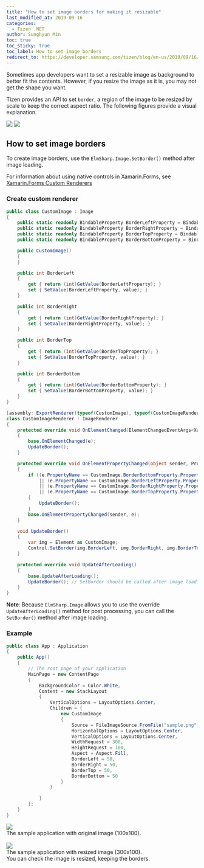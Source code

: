 ```yaml
---
title: "How to set image borders for making it resizable"
last_modified_at: 2019-09-16
categories:
  - Tizen .NET
author: Sunghyun Min
toc: true
toc_sticky: true
toc_label: How to set image borders
redirect_to: https://developer.samsung.com/tizen/blog/en-us/2019/09/16/how-to-set-an-images-borders-to-make-it-resizable
---
```


Sometimes app developers want to set a resizable image as background to better fit the contents. However, if you resize the image as it is, you may not get the shape you want.<br/>

Tizen provides an API to set `border`, a region of the image to be resized by scale to keep the correct aspect ratio. The following figures provide a visual explanation.

![][img1]
![][img2]


## How to set image borders

To create image borders, use the `ElmSharp.Image.SetBorder()` method after image loading.<br/>

For information about using native controls in Xamarin.Forms, see [Xamarin.Forms Custom Renderers](https://docs.microsoft.com/en-us/xamarin/xamarin-forms/app-fundamentals/custom-renderer/)<br/>

### Create custom renderer

```c#
public class CustomImage : Image
{
    public static readonly BindableProperty BorderLeftProperty = BindableProperty.Create("BorderLeft", typeof(int), typeof(CustomImage), default(int));
    public static readonly BindableProperty BorderRightProperty = BindableProperty.Create("BorderRight", typeof(int), typeof(CustomImage), default(int));
    public static readonly BindableProperty BorderTopProperty = BindableProperty.Create("BorderTop", typeof(int), typeof(CustomImage), default(int));
    public static readonly BindableProperty BorderBottomProperty = BindableProperty.Create("BorderBottom", typeof(int), typeof(CustomImage), default(int));

    public CustomImage()
    {
    }

    public int BorderLeft
    {
        get { return (int)GetValue(BorderLeftProperty); }
        set { SetValue(BorderLeftProperty, value); }
    }

    public int BorderRight
    {
        get { return (int)GetValue(BorderRightProperty); }
        set { SetValue(BorderRightProperty, value); }
    }

    public int BorderTop
    {
        get { return (int)GetValue(BorderTopProperty); }
        set { SetValue(BorderTopProperty, value); }
    }

    public int BorderBottom
    {
        get { return (int)GetValue(BorderBottomProperty); }
        set { SetValue(BorderBottomProperty, value); }
    }
}
```

```c#
[assembly: ExportRenderer(typeof(CustomImage), typeof(CustomImageRenderer))]
class CustomImageRenderer : ImageRenderer
{
    protected override void OnElementChanged(ElementChangedEventArgs<Xamarin.Forms.Image> e)
    {
        base.OnElementChanged(e);
        UpdateBorder();
    }

    protected override void OnElementPropertyChanged(object sender, PropertyChangedEventArgs e)
    {
        if ((e.PropertyName == CustomImage.BorderBottomProperty.PropertyName)
            || (e.PropertyName == CustomImage.BorderLeftProperty.PropertyName)
            || (e.PropertyName == CustomImage.BorderRightProperty.PropertyName)
            || (e.PropertyName == CustomImage.BorderTopProperty.PropertyName))
        {
            UpdateBorder();
        }
        base.OnElementPropertyChanged(sender, e);
    }

    void UpdateBorder()
    {
        var img = Element as CustomImage;
        Control.SetBorder(img.BorderLeft, img.BorderRight, img.BorderTop, img.BorderBottom);
    }

    protected override void UpdateAfterLoading()
    {
        base.UpdateAfterLoading();
        UpdateBorder(); // SetBorder should be called after image loading
    }
}
```
<strong>Note</strong>: Because `ElmSharp.Image` allows you to use the override `UpdateAfterLoading()` method for post processing, you can call the `SetBorder()` method after image loading.

### Example

```c#
public class App : Application
{
    public App()
    {
        // The root page of your application
        MainPage = new ContentPage
        {
            BackgroundColor = Color.White,
            Content = new StackLayout
            {
                VerticalOptions = LayoutOptions.Center,
                Children = {
                    new CustomImage
                    {
                        Source = FileImageSource.FromFile("sample.png"),
                        HorizontalOptions = LayoutOptions.Center,
                        VerticalOptions = LayoutOptions.Center,
                        WidthRequest = 300,
                        HeightRequest = 100,
                        Aspect = Aspect.Fill,
                        BorderLeft = 50,
                        BorderRight = 50,
                        BorderTop = 50,
                        BorderBottom = 50
                    }
                }

            }
        };
    }
}
```

![][img3]<br/>
The sample application with original image (100x100).<br/><br/>
![][img5]<br/>
The sample application with resized image (300x100).<br/>
You can check the image is resized, keeping the borders.<br/>

[img1]: {{site.url}}{{site.baseurl}}/assets/images/posts/how-to-set-image-borders/image-borders.png
[img2]: {{site.url}}{{site.baseurl}}/assets/images/posts/how-to-set-image-borders/border-effect.png
[img3]: {{site.url}}{{site.baseurl}}/assets/images/posts/how-to-set-image-borders/sample-origin.png
[img4]: {{site.url}}{{site.baseurl}}/assets/images/posts/how-to-set-image-borders/sample-before.png
[img5]: {{site.url}}{{site.baseurl}}/assets/images/posts/how-to-set-image-borders/sample-after.png
